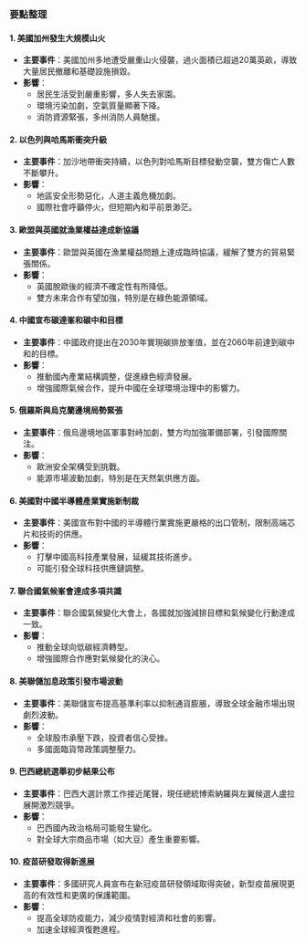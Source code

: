 ### 要點整理

#### 1. 美國加州發生大規模山火
- **主要事件**：美國加州多地遭受嚴重山火侵襲，過火面積已超過20萬英畝，導致大量居民撤離和基礎設施損毀。
- **影響**：
  - 居民生活受到嚴重影響，多人失去家園。
  - 環境污染加劇，空氣質量顯著下降。
  - 消防資源緊張，多州消防人員馳援。

#### 2. 以色列與哈馬斯衝突升級
- **主要事件**：加沙地帶衝突持續，以色列對哈馬斯目標發動空襲，雙方傷亡人數不斷攀升。
- **影響**：
  - 地區安全形勢惡化，人道主義危機加劇。
  - 國際社會呼籲停火，但短期內和平前景渺茫。

#### 3. 歐盟與英國就漁業權益達成新協議
- **主要事件**：歐盟與英國在漁業權益問題上達成臨時協議，緩解了雙方的貿易緊張關係。
- **影響**：
  - 英國脫歐後的經濟不確定性有所降低。
  - 雙方未來合作有望加強，特別是在綠色能源領域。

#### 4. 中國宣布碳達峯和碳中和目標
- **主要事件**：中國政府提出在2030年實現碳排放峯值，並在2060年前達到碳中和的目標。
- **影響**：
  - 推動國內產業結構調整，促進綠色經濟發展。
  - 增強國際氣候合作，提升中國在全球環境治理中的影響力。

#### 5. 俄羅斯與烏克蘭邊境局勢緊張
- **主要事件**：俄烏邊境地區軍事對峙加劇，雙方均加強軍備部署，引發國際關注。
- **影響**：
  - 歐洲安全架構受到挑戰。
  - 能源市場波動加劇，特別是在天然氣供應方面。

#### 6. 美國對中國半導體產業實施新制裁
- **主要事件**：美國宣布對中國的半導體行業實施更嚴格的出口管制，限制高端芯片和技術的供應。
- **影響**：
  - 打擊中國高科技產業發展，延緩其技術進步。
  - 可能引發全球科技供應鏈調整。

#### 7. 聯合國氣候峯會達成多項共識
- **主要事件**：聯合國氣候變化大會上，各國就加強減排目標和氣候變化行動達成一致。
- **影響**：
  - 推動全球向低碳經濟轉型。
  - 增強國際合作應對氣候變化的決心。

#### 8. 美聯儲加息政策引發市場波動
- **主要事件**：美聯儲宣布提高基準利率以抑制通貨膨脹，導致全球金融市場出現劇烈波動。
- **影響**：
  - 全球股市承壓下跌，投資者信心受挫。
  - 多國面臨貨幣政策調整壓力。

#### 9. 巴西總統選舉初步結果公布
- **主要事件**：巴西大選計票工作接近尾聲，現任總統博索納羅與左翼候選人盧拉展開激烈競爭。
- **影響**：
  - 巴西國內政治格局可能發生變化。
  - 對全球大宗商品市場（如大豆）產生重要影響。

#### 10. 疫苗研發取得新進展
- **主要事件**：多國研究人員宣布在新冠疫苗研發領域取得突破，新型疫苗展現更高的有效性和更廣的保護範圍。
- **影響**：
  - 提高全球防疫能力，減少疫情對經濟和社會的影響。
  - 加速全球經濟復甦進程。